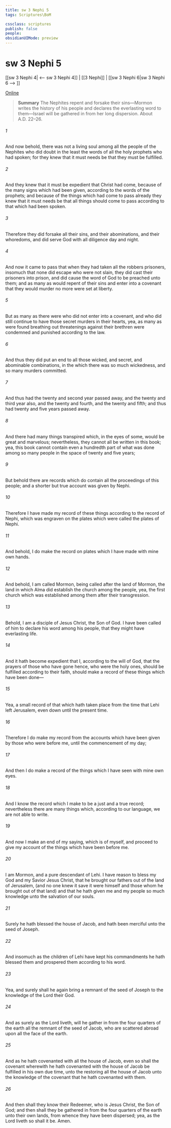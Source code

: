 ```yaml
---
title: sw 3 Nephi 5
tags: Scriptures\BoM

cssclass: scriptures
publish: false
people:
obsidianUIMode: preview
---
```


# sw 3 Nephi 5
[[sw 3 Nephi 4| <-- sw 3 Nephi 4]] | [[3 Nephi]] | [[sw 3 Nephi 6|sw 3 Nephi 6 --> ]]

[Online](https://churchofjesuschrist.org/study/scriptures/bofm/3-ne/5?lang=eng)

> __Summary__
The Nephites repent and forsake their sins—Mormon writes the history of his people and declares the everlasting word to them—Israel will be gathered in from her long dispersion. About A.D. 22–26.

###### 1 
And now behold, there was not a living soul among all the people of the Nephites who did doubt in the least the words of all the holy prophets who had spoken; for they knew that it must needs be that they must be fulfilled.

###### 2 
And they knew that it must be expedient that Christ had come, because of the many signs which had been given, according to the words of the prophets; and because of the things which had come to pass already they knew that it must needs be that all things should come to pass according to that which had been spoken.

###### 3 
Therefore they did forsake all their sins, and their abominations, and their whoredoms, and did serve God with all diligence day and night.

###### 4 
And now it came to pass that when they had taken all the robbers prisoners, insomuch that none did escape who were not slain, they did cast their prisoners into prison, and did cause the word of God to be preached unto them; and as many as would repent of their sins and enter into a covenant that they would murder no more were set at liberty.

###### 5 
But as many as there were who did not enter into a covenant, and who did still continue to have those secret murders in their hearts, yea, as many as were found breathing out threatenings against their brethren were condemned and punished according to the law.

###### 6 
And thus they did put an end to all those wicked, and secret, and abominable combinations, in the which there was so much wickedness, and so many murders committed.

###### 7 
And thus had the twenty and second year passed away, and the twenty and third year also, and the twenty and fourth, and the twenty and fifth; and thus had twenty and five years passed away.

###### 8 
And there had many things transpired which, in the eyes of some, would be great and marvelous; nevertheless, they cannot all be written in this book; yea, this book cannot contain even a hundredth part of what was done among so many people in the space of twenty and five years;

###### 9 
But behold there are records which do contain all the proceedings of this people; and a shorter but true account was given by Nephi.

###### 10 
Therefore I have made my record of these things according to the record of Nephi, which was engraven on the plates which were called the plates of Nephi.

###### 11 
And behold, I do make the record on plates which I have made with mine own hands.

###### 12 
And behold, I am called Mormon, being called after the land of Mormon, the land in which Alma did establish the church among the people, yea, the first church which was established among them after their transgression.

###### 13 
Behold, I am a disciple of Jesus Christ, the Son of God. I have been called of him to declare his word among his people, that they might have everlasting life.

###### 14 
And it hath become expedient that I, according to the will of God, that the prayers of those who have gone hence, who were the holy ones, should be fulfilled according to their faith, should make a record of these things which have been done—

###### 15 
Yea, a small record of that which hath taken place from the time that Lehi left Jerusalem, even down until the present time.

###### 16 
Therefore I do make my record from the accounts which have been given by those who were before me, until the commencement of my day;

###### 17 
And then I do make a record of the things which I have seen with mine own eyes.

###### 18 
And I know the record which I make to be a just and a true record; nevertheless there are many things which, according to our language, we are not able to write.

###### 19 
And now I make an end of my saying, which is of myself, and proceed to give my account of the things which have been before me.

###### 20 
I am Mormon, and a pure descendant of Lehi. I have reason to bless my God and my Savior Jesus Christ, that he brought our fathers out of the land of Jerusalem, (and no one knew it save it were himself and those whom he brought out of that land) and that he hath given me and my people so much knowledge unto the salvation of our souls.

###### 21 
Surely he hath blessed the house of Jacob, and hath been merciful unto the seed of Joseph.

###### 22 
And insomuch as the children of Lehi have kept his commandments he hath blessed them and prospered them according to his word.

###### 23 
Yea, and surely shall he again bring a remnant of the seed of Joseph to the knowledge of the Lord their God.

###### 24 
And as surely as the Lord liveth, will he gather in from the four quarters of the earth all the remnant of the seed of Jacob, who are scattered abroad upon all the face of the earth.

###### 25 
And as he hath covenanted with all the house of Jacob, even so shall the covenant wherewith he hath covenanted with the house of Jacob be fulfilled in his own due time, unto the restoring all the house of Jacob unto the knowledge of the covenant that he hath covenanted with them.

###### 26 
And then shall they know their Redeemer, who is Jesus Christ, the Son of God; and then shall they be gathered in from the four quarters of the earth unto their own lands, from whence they have been dispersed; yea, as the Lord liveth so shall it be. Amen.

